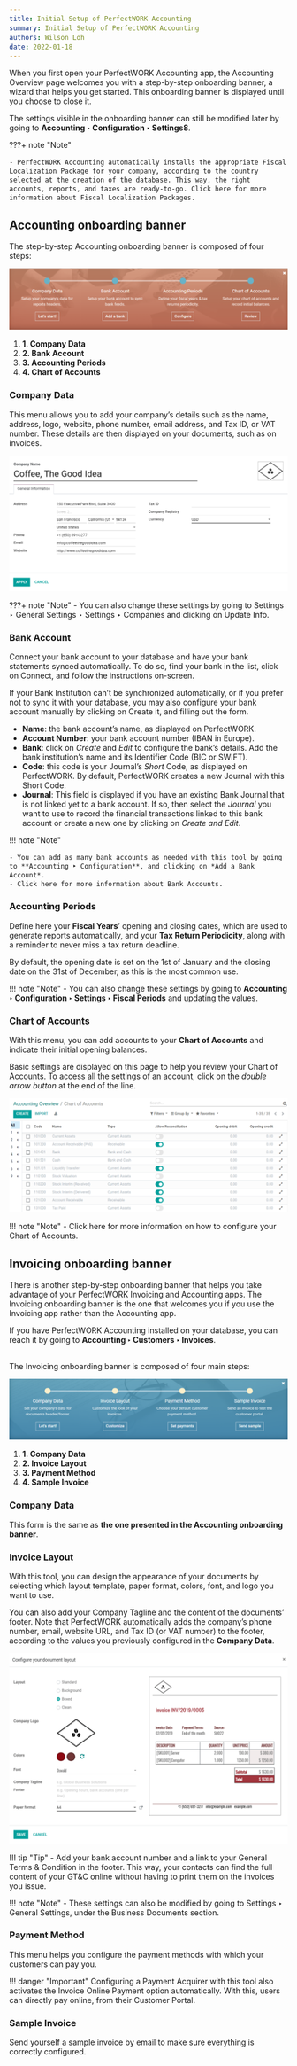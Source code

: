 ```yaml
---
title: Initial Setup of PerfectWORK Accounting
summary: Initial Setup of PerfectWORK Accounting
authors: Wilson Loh
date: 2022-01-18
---
```

When you first open your PerfectWORK Accounting app, the Accounting Overview page welcomes you with a step-by-step onboarding banner, a wizard that helps you get started. This onboarding banner is displayed until you choose to close it.

The settings visible in the onboarding banner can still be modified later by going to **Accounting ‣ Configuration ‣ Settings8**.


???+ note "Note"

    - PerfectWORK Accounting automatically installs the appropriate Fiscal Localization Package for your company, according to the country selected at the creation of the database. This way, the right accounts, reports, and taxes are ready-to-go. Click here for more information about Fiscal Localization Packages.

## Accounting onboarding banner
The step-by-step Accounting onboarding banner is composed of four steps:

![](2022-01-18-15-37-09.png)


1. **1. Company Data**
2. **2. Bank Account**
3. **3. Accounting Periods**
4. **4. Chart of Accounts**

### Company Data
This menu allows you to add your company’s details such as the name, address, logo, website, phone number, email address, and Tax ID, or VAT number. These details are then displayed on your documents, such as on invoices.

![](2022-01-18-15-40-54.png)

???+ note "Note"
    - You can also change these settings by going to Settings ‣ General Settings ‣ Settings ‣ Companies and clicking on Update Info.

### Bank Account
Connect your bank account to your database and have your bank statements synced automatically. To do so, find your bank in the list, click on Connect, and follow the instructions on-screen.

If your Bank Institution can’t be synchronized automatically, or if you prefer not to sync it with your database, you may also configure your bank account manually by clicking on Create it, and filling out the form.

- **Name**: the bank account’s name, as displayed on PerfectWORK.
- **Account Number**: your bank account number (IBAN in Europe).
- **Bank**: click on *Create* and *Edit* to configure the bank’s details. Add the bank institution’s name and its Identifier Code (BIC or SWIFT).
- **Code**: this code is your Journal’s *Short* Code, as displayed on PerfectWORK. By default, PerfectWORK creates a new Journal with this Short Code.
- **Journal**: This field is displayed if you have an existing Bank Journal that is not linked yet to a bank account. If so, then select the *Journal* you want to use to record the financial transactions linked to this bank account or create a new one by clicking on *Create and Edit*.

!!! note "Note"

    - You can add as many bank accounts as needed with this tool by going to **Accounting ‣ Configuration**, and clicking on *Add a Bank Account*.
    - Click here for more information about Bank Accounts.

### Accounting Periods
Define here your **Fiscal Years**’ opening and closing dates, which are used to generate reports automatically, and your **Tax Return Periodicity**, along with a reminder to never miss a tax return deadline.

By default, the opening date is set on the 1st of January and the closing date on the 31st of December, as this is the most common use.

!!! note "Note"
    - You can also change these settings by going to **Accounting ‣ Configuration ‣ Settings ‣ Fiscal Periods** and updating the values.

### Chart of Accounts
With this menu, you can add accounts to your **Chart of Accounts** and indicate their initial opening balances.

Basic settings are displayed on this page to help you review your Chart of Accounts. To access all the settings of an account, click on the *double arrow button* at the end of the line.

![](2022-01-18-15-48-02.png)


!!! note "Note"
    - Click here for more information on how to configure your Chart of Accounts.

## Invoicing onboarding banner

There is another step-by-step onboarding banner that helps you take advantage of your PerfectWORK Invoicing and Accounting apps. The Invoicing onboarding banner is the one that welcomes you if you use the Invoicing app rather than the Accounting app.

If you have PerfectWORK Accounting installed on your database, you can reach it by going to **Accounting ‣ Customers ‣ Invoices**.

<br />
The Invoicing onboarding banner is composed of four main steps:
<br />

![](2022-01-18-15-49-29.png)

1. **1. Company Data**
2. **2. Invoice Layout**
3. **3. Payment Method**
4. **4. Sample Invoice**

### Company Data
This form is the same as **the one presented in the Accounting onboarding banner**.

### Invoice Layout
With this tool, you can design the appearance of your documents by selecting which layout template, paper format, colors, font, and logo you want to use.

You can also add your Company Tagline and the content of the documents’ footer. Note that PerfectWORK automatically adds the company’s phone number, email, website URL, and Tax ID (or VAT number) to the footer, according to the values you previously configured in the **Company Data**.

![](2022-01-18-15-50-44.png)


!!! tip "Tip"
    - Add your bank account number and a link to your General Terms & Condition in the footer. This way, your contacts can find the full content of your GT&C online without having to print them on the invoices you issue.

!!! note "Note"
    - These settings can also be modified by going to Settings ‣ General Settings, under the Business Documents section.

### Payment Method
This menu helps you configure the payment methods with which your customers can pay you.

!!! danger "Important"
    Configuring a Payment Acquirer with this tool also activates the Invoice Online Payment option automatically. With this, users can directly pay online, from their Customer Portal.

### Sample Invoice
Send yourself a sample invoice by email to make sure everything is correctly configured.
